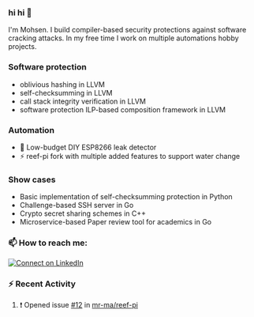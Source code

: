 ### hi hi 👋

I'm Mohsen. I build compiler-based security protections against software cracking attacks.
In my free time I work on multiple automations hobby projects. 

### Software protection

- oblivious hashing in LLVM
- self-checksumming in LLVM
- call stack integrity verification in LLVM
- software protection ILP-based composition framework in LLVM

### Automation

- 🌱 Low-budget DIY ESP8266 leak detector
- ⚡ reef-pi fork with multiple added features to support water change


### Show cases

- Basic implementation of self-checksumming protection in Python
- Challenge-based SSH server in Go
- Crypto secret sharing schemes in C++
- Microservice-based Paper review tool for academics in Go



### 📫 How to reach me:

[![Connect on LinkedIn](https://img.shields.io/badge/--linkedin?label=LinkedIn&logo=LinkedIn&style=social)](https://www.linkedin.com/in/mahmadvand)

### :zap: Recent Activity
<!--START_SECTION:activity-->
1. ❗️ Opened issue [#12](https://github.com/mr-ma/reef-pi/issues/12) in [mr-ma/reef-pi](https://github.com/mr-ma/reef-pi)
<!--END_SECTION:activity-->

<!-- <a href=""><img src="https://raw.githubusercontent.com/mr-ma/mr-ma/main/.../rnm.svg" width="100%" height="100%"></a> -->
